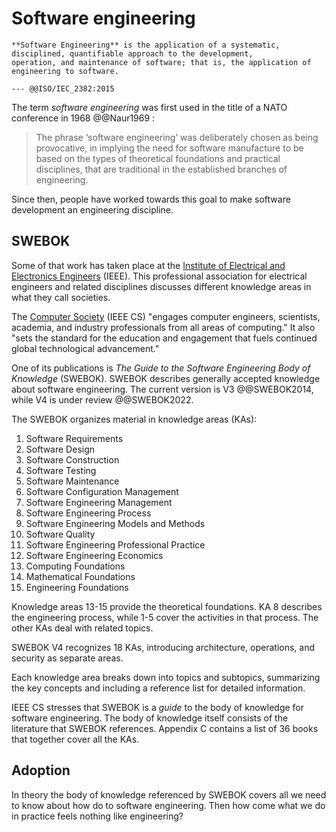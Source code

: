 # Software engineering

```admonish tldr title="Definition"
**Software Engineering** is the application of a systematic, disciplined, quantifiable approach to the development,
operation, and maintenance of software; that is, the application of engineering to software.

--- @@ISO/IEC_2382:2015
```

The term _software engineering_ was first used in the title of a NATO conference in 1968 @@Naur1969 :
<!-- vale Microsoft.Adverbs = NO -->
<!-- vale write-good.Passive = NO -->

> The phrase ‘software engineering’ was deliberately chosen as being provocative, in implying the need
> for software manufacture to be based on the types of theoretical foundations and practical disciplines,
> that are traditional in the established branches of engineering.

<!-- vale write-good.Passive = YES -->
<!-- vale Microsoft.Adverbs = YES -->
Since then, people have worked towards this goal to make software development an engineering discipline.


## SWEBOK

Some of that work has taken place at the [Institute of Electrical and Electronics Engineers](https://www.ieee.org/)
(IEEE).
This professional association for electrical engineers and related disciplines discusses different knowledge areas
in what they call societies.

The [Computer Society](https://www.computer.org/) (IEEE CS) "engages computer engineers, scientists, academia,
and industry professionals from all areas of computing."
It also "sets the standard for the education and engagement that fuels continued global technological advancement."

One of its publications is _The Guide to the Software Engineering Body of Knowledge_ (SWEBOK).
SWEBOK describes generally accepted knowledge about software engineering.
The current version is V3 @@SWEBOK2014, while V4 is under review @@SWEBOK2022.

The SWEBOK organizes material in knowledge areas (KAs):

1. Software Requirements
1. Software Design
1. Software Construction
1. Software Testing
1. Software Maintenance
1. Software Configuration Management
1. Software Engineering Management
1. Software Engineering Process
1. Software Engineering Models and Methods
1. Software Quality
1. Software Engineering Professional Practice
1. Software Engineering Economics
1. Computing Foundations
1. Mathematical Foundations
1. Engineering Foundations

Knowledge areas 13-15 provide the theoretical foundations.
KA 8 describes the engineering process, while 1-5 cover the activities in that process.
The other KAs deal with related topics.

SWEBOK V4 recognizes 18 KAs, introducing architecture, operations, and security as separate areas.

Each knowledge area breaks down into topics and subtopics, summarizing the key concepts and including a
reference list for detailed information.

IEEE CS stresses that SWEBOK is a _guide_ to the body of knowledge for software engineering.
The body of knowledge itself consists of the literature that SWEBOK references.
Appendix C contains a list of 36 books that together cover all the KAs.


## Adoption

In theory the body of knowledge referenced by SWEBOK covers all we need to know about how do to software engineering.
Then how come what we do in practice feels nothing like engineering?
